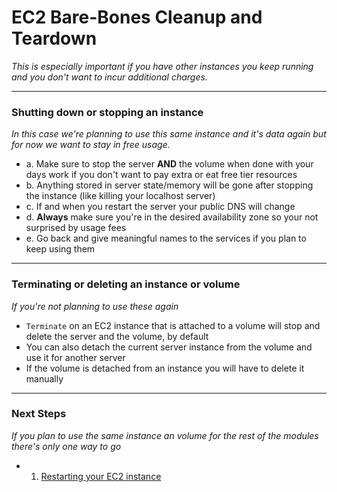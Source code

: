 # **EC2 Bare-Bones Cleanup and Teardown**
*This is especially important if you have other instances you keep running and you don't want to incur additional charges.*

---

### **Shutting down or stopping an instance**
*In this case we're planning to use this same instance and it's data again but for now we want to stay in free usage.*

  - a. Make sure to stop the server **AND** the volume when done with your days work if you don't want to pay extra or eat free tier resources
  - b. Anything stored in server state/memory will be gone after stopping the instance (like killing your localhost server)
  - c. If and when you restart the server your public DNS will change
  - d. **Always** make sure you're in the desired availability zone so your not surprised by usage fees
  - e. Go back and give meaningful names to the services if you plan to keep using them
 
---

### **Terminating or deleting an instance or volume**
*If you're not planning to use these again*
  - `Terminate` on an EC2 instance that is attached to a volume will stop and delete the server and the volume, by default
  - You can also detach the current server instance from the volume and use it for another server
  - If the volume is detached from an instance you will have to delete it manually

---

### **Next Steps**
*If you plan to use the same instance an volume for the rest of the modules there's only one way to go*

- 1. [Restarting your EC2 instance][ec2-restart]

[ec2-restart]: ./EC2_RESTART.md

